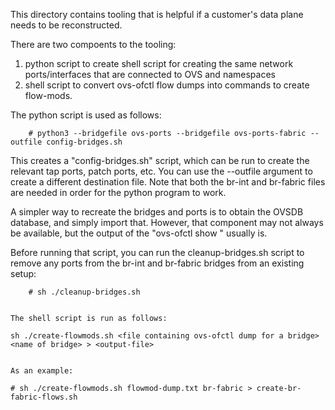 This directory contains tooling that is helpful if a customer's data plane
needs to be reconstructed. 

There are two compoents to the tooling:
1) python script to create shell script for creating the same
   network ports/interfaces that are connected to OVS and namespaces
2) shell script to convert ovs-ofctl flow dumps into commands to
   create flow-mods.

The python script is used as follows:

````
    # python3 --bridgefile ovs-ports --bridgefile ovs-ports-fabric --outfile config-bridges.sh

````

This creates a "config-bridges.sh" script, which can be run to create
the relevant tap ports, patch ports, etc. You can use the --outfile argument
to create a different destination file. Note that both the br-int and br-fabric
files are needed in order for the python program to work.

A simpler way to recreate the bridges and ports is to obtain the OVSDB
database, and simply import that. However, that component may not always
be available, but the output of the "ovs-ofctl show <bridge name>" usually is.

Before running that script, you can run the cleanup-bridges.sh script to remove
any ports from the br-int and br-fabric bridges from an existing setup:

````
    # sh ./cleanup-bridges.sh


The shell script is run as follows:
````
    sh ./create-flowmods.sh <file containing ovs-ofctl dump for a bridge> <name of bridge> > <output-file>
````

As an example:
````
    # sh ./create-flowmods.sh flowmod-dump.txt br-fabric > create-br-fabric-flows.sh
````
